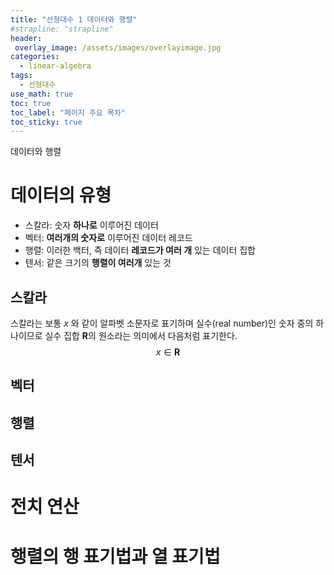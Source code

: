 ```yaml
---
title: "선형대수 1 데이터와 행렬"
#strapline: "strapline"
header:
 overlay_image: /assets/images/overlayimage.jpg
categories:
  - linear-algebra
tags:
  - 선형대수
use_math: true
toc: true
toc_label: "페이지 주요 목차"
toc_sticky: true
---
```

데이터와 행렬

# 데이터의 유형
- 스칼라: 숫자 **하나로** 이루어진 데이터
- 벡터: **여러개의 숫자로** 이루어진 데이터 레코드
- 행렬: 이러한 백터, 즉 데이터 **레코드가 여러 개** 있는 데이터 집합
- 텐서: 같은 크기의 **행렬이 여러개** 있는 것
## 스칼라
스칼라는 보통 $x$ 와 같이 알파벳 소문자로 표기하며 실수(real number)인 숫자 중의 하나이므로 실수 집합 $\mathbf{R}$의 원소라는 의미에서 다음처럼 표기한다.
$$ x \in \mathbf{R} \tag{2.1.1} $$
## 벡터
## 행렬
## 텐서

# 전치 연산

# 행렬의 행 표기법과 열 표기법
